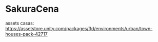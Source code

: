 # SakuraCena
assets casas: https://assetstore.unity.com/packages/3d/environments/urban/town-houses-pack-42717
